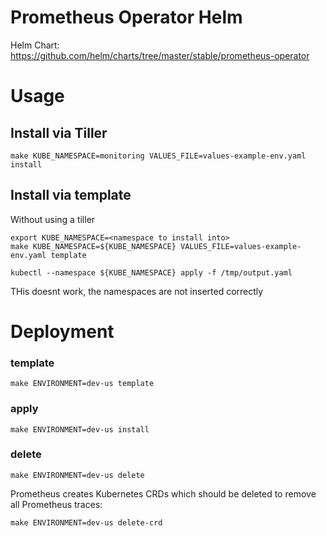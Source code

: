 Prometheus Operator Helm
=========================

Helm Chart: https://github.com/helm/charts/tree/master/stable/prometheus-operator


# Usage

## Install via Tiller

```
make KUBE_NAMESPACE=monitoring VALUES_FILE=values-example-env.yaml install
```

## Install via template
Without using a tiller

```
export KUBE_NAMESPACE=<namespace to install into>
make KUBE_NAMESPACE=${KUBE_NAMESPACE} VALUES_FILE=values-example-env.yaml template

kubectl --namespace ${KUBE_NAMESPACE} apply -f /tmp/output.yaml
```

THis doesnt work, the namespaces are not inserted correctly

# Deployment

### template
```
make ENVIRONMENT=dev-us template
```

### apply
```
make ENVIRONMENT=dev-us install
```

### delete
```
make ENVIRONMENT=dev-us delete
```

Prometheus creates Kubernetes CRDs which should be deleted to remove all Prometheus
traces:

```
make ENVIRONMENT=dev-us delete-crd
```
